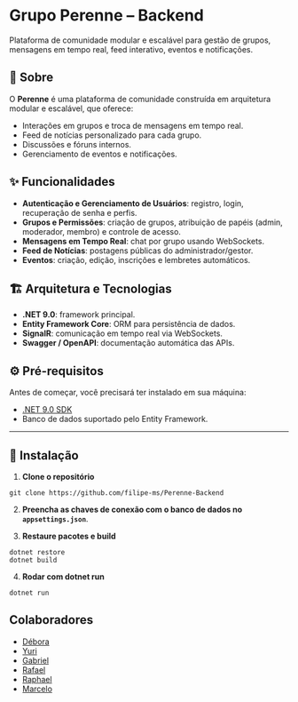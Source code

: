 # Grupo Perenne – Backend

Plataforma de comunidade modular e escalável para gestão de grupos, mensagens em tempo real, feed interativo, eventos e notificações.

## 📖 Sobre

O **Perenne** é uma plataforma de comunidade construída em arquitetura modular e escalável, que oferece:

- Interações em grupos e troca de mensagens em tempo real.
- Feed de notícias personalizado para cada grupo.
- Discussões e fóruns internos.
- Gerenciamento de eventos e notificações.

## ✨ Funcionalidades

- **Autenticação e Gerenciamento de Usuários**: registro, login, recuperação de senha e perfis.
- **Grupos e Permissões**: criação de grupos, atribuição de papéis (admin, moderador, membro) e controle de acesso.
- **Mensagens em Tempo Real**: chat por grupo usando WebSockets.
- **Feed de Notícias**: postagens públicas do administrador/gestor.
- **Eventos**: criação, edição, inscrições e lembretes automáticos.

## 🏗️ Arquitetura e Tecnologias

- **.NET 9.0**: framework principal.
- **Entity Framework Core**: ORM para persistência de dados.
- **SignalR**: comunicação em tempo real via WebSockets.
- **Swagger / OpenAPI**: documentação automática das APIs.

## ⚙️ Pré-requisitos

Antes de começar, você precisará ter instalado em sua máquina:

- [.NET 9.0 SDK](https://dotnet.microsoft.com/download)
- Banco de dados suportado pelo Entity Framework.

---

## 🚀 Instalação

1. **Clone o repositório**
```
git clone https://github.com/filipe-ms/Perenne-Backend
```
2. **Preencha as chaves de conexão com o banco de dados no ```appsettings.json```**.

3. **Restaure pacotes e build**
```
dotnet restore
dotnet build
```

4. **Rodar com dotnet run**
```
dotnet run
```

## Colaboradores

- [Débora](https://github.com/DeboraCASouza/)
- [Yuri](https://github.com/yuricavalcanti06/)
- [Gabriel](https://github.com/andgabx/)
- [Rafael](https://github.com/rafael-zzz/)
- [Raphael](https://github.com/rafatito03/)
- [Marcelo](https://github.com/marceloh090/)

